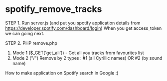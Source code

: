 # spotify_remove_tracks

STEP 1. Run server.js (and put you spotify application details from https://developer.spotify.com/dashboard/login) 
When you get access_token we can going next.

STEP 2. PHP remove.php
1) Mode 1 ($_GET['get_all']) - Get all you tracks from favourites list
2) Mode 2 ("/") Remove by 2 types : #1 (all Cyrillic names) OR #2 (by sound name)

How to make application on Spotify search in Google :)
